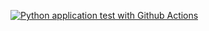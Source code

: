 [![Python application test with Github Actions](https://github.com/ai-product-manager/pytest-tips/actions/workflows/testing-ci.yml/badge.svg)](https://github.com/ai-product-manager/pytest-tips/actions/workflows/testing-ci.yml)
